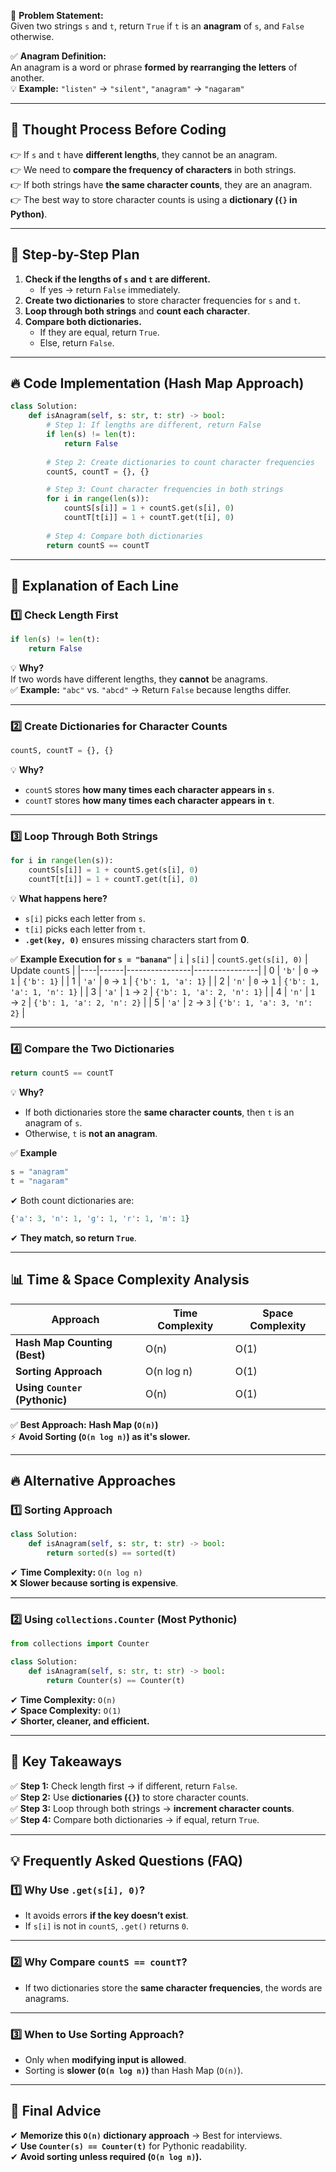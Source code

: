 📌 **Problem Statement:**  
Given two strings `s` and `t`, return `True` if `t` is an **anagram** of `s`, and `False` otherwise.

✅ **Anagram Definition:**  
An anagram is a word or phrase **formed by rearranging the letters** of another.  
💡 **Example:** `"listen"` → `"silent"`, `"anagram"` → `"nagaram"`

---
## **🚀 Thought Process Before Coding**
👉 If `s` and `t` have **different lengths**, they cannot be an anagram.  
👉 We need to **compare the frequency of characters** in both strings.  
👉 If both strings have **the same character counts**, they are an anagram.  
👉 The best way to store character counts is using a **dictionary (`{}` in Python)**.

---
## **📌 Step-by-Step Plan**
1. **Check if the lengths of `s` and `t` are different.**  
   - If yes → return `False` immediately.
2. **Create two dictionaries** to store character frequencies for `s` and `t`.
3. **Loop through both strings** and **count each character**.
4. **Compare both dictionaries.**  
   - If they are equal, return `True`.  
   - Else, return `False`.

---
## **🔥 Code Implementation (Hash Map Approach)**
```python
class Solution:
    def isAnagram(self, s: str, t: str) -> bool:
        # Step 1: If lengths are different, return False
        if len(s) != len(t):
            return False
        
        # Step 2: Create dictionaries to count character frequencies
        countS, countT = {}, {}

        # Step 3: Count character frequencies in both strings
        for i in range(len(s)):
            countS[s[i]] = 1 + countS.get(s[i], 0)
            countT[t[i]] = 1 + countT.get(t[i], 0)
        
        # Step 4: Compare both dictionaries
        return countS == countT
```
---
## **🔎 Explanation of Each Line**
### **1️⃣ Check Length First**
```python
if len(s) != len(t):
    return False
```
💡 **Why?**  
If two words have different lengths, they **cannot** be anagrams.  
✅ **Example:** `"abc"` vs. `"abcd"` → Return `False` because lengths differ.

---
### **2️⃣ Create Dictionaries for Character Counts**
```python
countS, countT = {}, {}
```
💡 **Why?**  
- `countS` stores **how many times each character appears in `s`**.  
- `countT` stores **how many times each character appears in `t`**.

---
### **3️⃣ Loop Through Both Strings**
```python
for i in range(len(s)):  
    countS[s[i]] = 1 + countS.get(s[i], 0)  
    countT[t[i]] = 1 + countT.get(t[i], 0)  
```
💡 **What happens here?**  
- `s[i]` picks each letter from `s`.  
- `t[i]` picks each letter from `t`.  
- **`.get(key, 0)`** ensures missing characters start from **0**.

✅ **Example Execution for `s = "banana"`**
| `i` | `s[i]` | `countS.get(s[i], 0)` | Update `countS` |
|----|------|----------------|----------------|
| 0  | `'b'`  | `0` → `1`  | `{'b': 1}` |
| 1  | `'a'`  | `0` → `1`  | `{'b': 1, 'a': 1}` |
| 2  | `'n'`  | `0` → `1`  | `{'b': 1, 'a': 1, 'n': 1}` |
| 3  | `'a'`  | `1` → `2`  | `{'b': 1, 'a': 2, 'n': 1}` |
| 4  | `'n'`  | `1` → `2`  | `{'b': 1, 'a': 2, 'n': 2}` |
| 5  | `'a'`  | `2` → `3`  | `{'b': 1, 'a': 3, 'n': 2}` |

---
### **4️⃣ Compare the Two Dictionaries**
```python
return countS == countT
```
💡 **Why?**  
- If both dictionaries store the **same character counts**, then `t` is an anagram of `s`.  
- Otherwise, `t` is **not an anagram**.

✅ **Example**
```python
s = "anagram"
t = "nagaram"
```
✔ Both count dictionaries are:  
```python
{'a': 3, 'n': 1, 'g': 1, 'r': 1, 'm': 1}
```
✔ **They match, so return `True`**.

---
## **📊 Time & Space Complexity Analysis**
| Approach | Time Complexity | Space Complexity |
|----------|---------------|----------------|
| **Hash Map Counting (Best)** | O(n) | O(1) |
| **Sorting Approach** | O(n log n) | O(1) |
| **Using `Counter` (Pythonic)** | O(n) | O(1) |

✅ **Best Approach:** **Hash Map (`O(n)`)**  
⚡ **Avoid Sorting (`O(n log n)`) as it's slower.**

---
## **🔥 Alternative Approaches**
### **1️⃣ Sorting Approach**
```python
class Solution:
    def isAnagram(self, s: str, t: str) -> bool:
        return sorted(s) == sorted(t)
```
✔ **Time Complexity:** `O(n log n)`  
❌ **Slower because sorting is expensive**.

---
### **2️⃣ Using `collections.Counter` (Most Pythonic)**
```python
from collections import Counter

class Solution:
    def isAnagram(self, s: str, t: str) -> bool:
        return Counter(s) == Counter(t)
```
✔ **Time Complexity:** `O(n)`  
✔ **Space Complexity:** `O(1)`  
✔ **Shorter, cleaner, and efficient.**  

---
## **🚀 Key Takeaways**
✅ **Step 1:** Check length first → if different, return `False`.  
✅ **Step 2:** Use **dictionaries (`{}`)** to store character counts.  
✅ **Step 3:** Loop through both strings → **increment character counts**.  
✅ **Step 4:** Compare both dictionaries → if equal, return `True`.  

---
## **💡 Frequently Asked Questions (FAQ)**
### **1️⃣ Why Use `.get(s[i], 0)`?**
- It avoids errors **if the key doesn’t exist**.
- If `s[i]` is not in `countS`, `.get()` returns `0`.

---
### **2️⃣ Why Compare `countS == countT`?**
- If two dictionaries store the **same character frequencies**, the words are anagrams.

---
### **3️⃣ When to Use Sorting Approach?**
- Only when **modifying input is allowed**.
- Sorting is **slower (`O(n log n)`)** than Hash Map (`O(n)`).

---
## **🎯 Final Advice**
✔ **Memorize this `O(n)` dictionary approach** → Best for interviews.  
✔ **Use `Counter(s) == Counter(t)`** for Pythonic readability.  
✔ **Avoid sorting unless required (`O(n log n)`).**  
